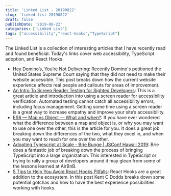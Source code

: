 ```yaml
---
title: 'Linked List - 20190822'
slug: 'linked-list-20190822'
draft: false
publishDate: '2019-08-22'
categories: ['Linked List']
tags: ["accessibility","react-hooks","TypeScript"]
---
```

The Linked List is a collection of interesting articles that I have recently read and found beneficial. Today's links cover web accessibility, TypeScript adoption, and React Hooks.

- [Hey Domino’s, You’re Not Delivering](https://medium.com/@cmcnally/hey-dominos-you-re-not-delivering-cc11fb74b267): Recently Domino's petitioned the United States Supreme Court saying that they did not need to make their website accessible. This post breaks down how the current website experience affects real people and callouts for areas of improvement.
- [An Intro To Screen Reader Testing for Sighted Developers](http://uncaughtreferenceerror.com/a-crash-course-to-screenreaders-for-sighted-developers/): This is a great article and introduction into using a screen reader for accessibility verification. Automated testing cannot catch all accessibility errors, including focus management. Getting some time using a screen reader is a great way to increase empathy and improve your site’s accessibility.
- [ES6 — Map vs Object — What and when?](https://medium.com/front-end-weekly/es6-map-vs-object-what-and-when-b80621932373): If you have ever wondered what the difference between a map and object is, or why you may want to use one over the other, this is the article for you. It does a great job breaking down the differences of the two, what they excel in, and when you may want to reach for one over the other.
- [Adopting Typescript at Scale - Brie Bunge | JSConf Hawaii 2019](https://www.youtube.com/watch?v=P-J9Eg7hJwE): Brie does a fantastic job of breaking down the process of bringing TypeScript into a large organization. This interested in TypeScript or trying to rally a group of developers around it may glean from some of the lessons learned at AirBnB.
- [5 Tips to Help You Avoid React Hooks Pitfalls](https://kentcdodds.com/blog/react-hooks-pitfalls): React Hooks are a great addition to the ecosystem. In this post Kent C Dodds breaks down some potential gotchas and how to have the best experience possibilities working with hooks.
